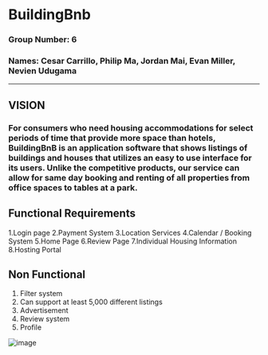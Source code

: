 # **BuildingBnb**

### **Group Number: 6**
### **Names: Cesar Carrillo, Philip Ma, Jordan Mai, Evan Miller, Nevien Udugama**


--- 

## **VISION**
### For consumers who need housing accommodations for select periods of time that provide more space than hotels, BuildingBnB is an application software that shows listings of buildings and houses that utilizes an easy to use interface for its users. Unlike the competitive products, our service can allow for same day booking and renting of all properties from office spaces to tables at a park.

## **Functional Requirements**
1.Login page
2.Payment System
3.Location Services
4.Calendar / Booking System
5.Home Page
6.Review Page
7.Individual Housing Information
8.Hosting Portal

## **Non Functional**
1. Filter system
2. Can support at least 5,000 different listings
3. Advertisement
4. Review system
5. Profile
   
![image](https://i.imgur.com/gmJnzj1.jpeg)
